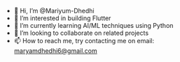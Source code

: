 - 👋 Hi, I’m @Mariyum-Dhedhi
- 👀 I’m interested in building Flutter
- 🌱 I’m currently learning AI/ML techniques using Python
- 💞️ I’m looking to collaborate on related projects
- 📫 How to reach me, try contacting me on email: maryamdhedhi6@gmail.com

<!---
Mariyum-Dhedhi/Mariyum-Dhedhi is a ✨ special ✨ repository because its `README.md` (this file) appears on your GitHub profile.
You can click the Preview link to take a look at your changes.
--->
